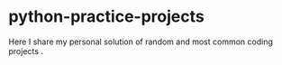 # python-practice-projects
Here I share my personal solution of random and most common coding projects .
